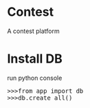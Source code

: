 Contest
=======

A contest platform


Install DB
==========
run python console
<pre>
>>>from app import db
>>>db.create_all()
</pre>
